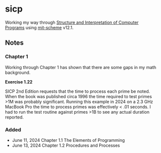 # sicp
Working my way through [Structure and Interpretation of Computer Programs](https://mitp-content-server.mit.edu/books/content/sectbyfn/books_pres_0/6515/sicp.zip/index.html)
using [mit-scheme](https://www.gnu.org/software/mit-scheme/) v12.1.

## Notes

### Chapter 1

Working through Chapter 1 has shown that there are some gaps in my math background.

**Exercise 1.22**

SICP 2nd Edition requests that the time to process each prime be noted.  When the
book was published circa 1996 the time required to test primes >1M was probably
significant. Running this example in 2024 on a 2.3 GHz MacBook Pro the time to
process primes was effectively < .01 seconds. I had to run the test routine
against primes >1B to see any actual duration reported.

### Added

- June 11, 2024 Chapter 1.1 The Elements of Programming
- June 13, 2024 Chapter 1.2 Procedures and Processes
